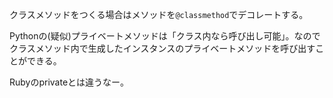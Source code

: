 クラスメソッドをつくる場合はメソッドを`@classmethod`でデコレートする。

Pythonの(疑似)プライベートメソッドは「クラス内なら呼び出し可能」。なのでクラスメソッド内で生成したインスタンスのプライベートメソッドを呼び出すことができる。

Rubyのprivateとは違うなー。
